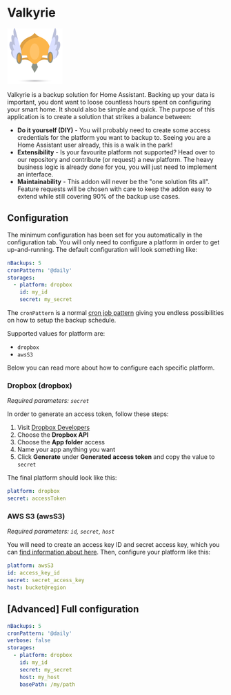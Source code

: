 # Valkyrie

![Valkyrie icon](https://raw.githubusercontent.com/Ekman/hass-addons/master/valkyrie/icon.png)

Valkyrie is a backup solution for Home Assistant. Backing up your data is important, you dont want to loose countless hours spent on configuring your smart home. It should also be simple and quick. The purpose of this application is to create a solution that strikes a balance between:

* **Do it yourself (DIY)** - You will probably need to create some access credentials for the platform you want to backup to. Seeing you are a Home Assistant user already, this is a walk in the park!
* **Extensibility** - Is your favourite platform not supported? Head over to our repository and contribute (or request) a new platform. The heavy business logic is already done for you, you will just need to implement an interface.
* **Maintainability** - This addon will never be the "one solution fits all". Feature requests will be chosen with care to keep the addon easy to extend while still covering 90% of the backup use cases.

## Configuration

The minimum configuration has been set for you automatically in the configuration tab. You will only need to configure a platform in order to get up-and-running. The default configuration will look something like:

```yml
nBackups: 5
cronPattern: '@daily'
storages:
  - platform: dropbox
    id: my_id
    secret: my_secret
```

The `cronPattern` is a normal [cron job pattern](https://crontab.guru/) giving you endless possibilities on how to setup the backup schedule. 

Supported values for platform are:

* `dropbox`
* `awsS3`

Below you can read more about how to configure each specific platform.

### Dropbox (dropbox)

*Required parameters: `secret`*

In order to generate an access token, follow these steps:

1. Visit [Dropbox Developers](https://www.dropbox.com/developers/apps/create)
2. Choose the **Dropbox API**
3. Choose the **App folder** access
4. Name your app anything you want
5. Click **Generate** under **Generated access token** and copy the value to `secret`

The final platform should look like this:

```yml
platform: dropbox
secret: accessToken
```

### AWS S3 (awsS3)

*Required parameters: `id`, `secret`, `host`*

You will need to create an access key ID and secret access key, which you can [find information about here](https://aws.amazon.com/premiumsupport/knowledge-center/create-access-key/). Then, configure your platform like this:

```yml
platform: awsS3
id: access_key_id
secret: secret_access_key
host: bucket@region
```

## [Advanced] Full configuration

```yml
nBackups: 5
cronPattern: '@daily'
verbose: false
storages:
  - platform: dropbox
    id: my_id
    secret: my_secret
    host: my_host
    basePath: /my/path
```

